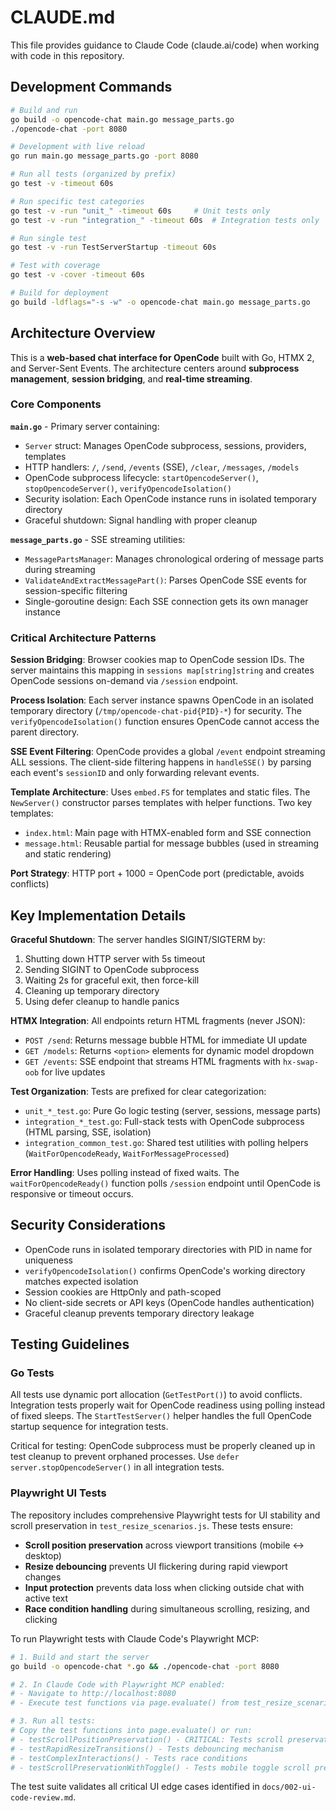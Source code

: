 # CLAUDE.md

This file provides guidance to Claude Code (claude.ai/code) when working with code in this repository.

## Development Commands

```bash
# Build and run
go build -o opencode-chat main.go message_parts.go
./opencode-chat -port 8080

# Development with live reload
go run main.go message_parts.go -port 8080

# Run all tests (organized by prefix)
go test -v -timeout 60s

# Run specific test categories
go test -v -run "unit_" -timeout 60s     # Unit tests only
go test -v -run "integration_" -timeout 60s  # Integration tests only

# Run single test
go test -v -run TestServerStartup -timeout 60s

# Test with coverage
go test -v -cover -timeout 60s

# Build for deployment
go build -ldflags="-s -w" -o opencode-chat main.go message_parts.go
```

## Architecture Overview

This is a **web-based chat interface for OpenCode** built with Go, HTMX 2, and Server-Sent Events. The architecture centers around **subprocess management**, **session bridging**, and **real-time streaming**.

### Core Components

**`main.go`** - Primary server containing:
- `Server` struct: Manages OpenCode subprocess, sessions, providers, templates
- HTTP handlers: `/`, `/send`, `/events` (SSE), `/clear`, `/messages`, `/models`
- OpenCode subprocess lifecycle: `startOpencodeServer()`, `stopOpencodeServer()`, `verifyOpencodeIsolation()`
- Security isolation: Each OpenCode instance runs in isolated temporary directory
- Graceful shutdown: Signal handling with proper cleanup

**`message_parts.go`** - SSE streaming utilities:
- `MessagePartsManager`: Manages chronological ordering of message parts during streaming
- `ValidateAndExtractMessagePart()`: Parses OpenCode SSE events for session-specific filtering
- Single-goroutine design: Each SSE connection gets its own manager instance

### Critical Architecture Patterns

**Session Bridging**: Browser cookies map to OpenCode session IDs. The server maintains this mapping in `sessions map[string]string` and creates OpenCode sessions on-demand via `/session` endpoint.

**Process Isolation**: Each server instance spawns OpenCode in an isolated temporary directory (`/tmp/opencode-chat-pid{PID}-*`) for security. The `verifyOpencodeIsolation()` function ensures OpenCode cannot access the parent directory.

**SSE Event Filtering**: OpenCode provides a global `/event` endpoint streaming ALL sessions. The client-side filtering happens in `handleSSE()` by parsing each event's `sessionID` and only forwarding relevant events.

**Template Architecture**: Uses `embed.FS` for templates and static files. The `NewServer()` constructor parses templates with helper functions. Two key templates:
- `index.html`: Main page with HTMX-enabled form and SSE connection
- `message.html`: Reusable partial for message bubbles (used in streaming and static rendering)

**Port Strategy**: HTTP port + 1000 = OpenCode port (predictable, avoids conflicts)

## Key Implementation Details

**Graceful Shutdown**: The server handles SIGINT/SIGTERM by:
1. Shutting down HTTP server with 5s timeout
2. Sending SIGINT to OpenCode subprocess  
3. Waiting 2s for graceful exit, then force-kill
4. Cleaning up temporary directory
5. Using defer cleanup to handle panics

**HTMX Integration**: All endpoints return HTML fragments (never JSON):
- `POST /send`: Returns message bubble HTML for immediate UI update
- `GET /models`: Returns `<option>` elements for dynamic model dropdown
- `GET /events`: SSE endpoint that streams HTML fragments with `hx-swap-oob` for live updates

**Test Organization**: Tests are prefixed for clear categorization:
- `unit_*_test.go`: Pure Go logic testing (server, sessions, message parts)
- `integration_*_test.go`: Full-stack tests with OpenCode subprocess (HTML parsing, SSE, isolation)
- `integration_common_test.go`: Shared test utilities with polling helpers (`WaitForOpencodeReady`, `WaitForMessageProcessed`)

**Error Handling**: Uses polling instead of fixed waits. The `waitForOpencodeReady()` function polls `/session` endpoint until OpenCode is responsive or timeout occurs.

## Security Considerations

- OpenCode runs in isolated temporary directories with PID in name for uniqueness
- `verifyOpencodeIsolation()` confirms OpenCode's working directory matches expected isolation
- Session cookies are HttpOnly and path-scoped
- No client-side secrets or API keys (OpenCode handles authentication)
- Graceful cleanup prevents temporary directory leakage

## Testing Guidelines

### Go Tests

All tests use dynamic port allocation (`GetTestPort()`) to avoid conflicts. Integration tests properly wait for OpenCode readiness using polling instead of fixed sleeps. The `StartTestServer()` helper handles the full OpenCode startup sequence for integration tests.

Critical for testing: OpenCode subprocess must be properly cleaned up in test cleanup to prevent orphaned processes. Use `defer server.stopOpencodeServer()` in all integration tests.

### Playwright UI Tests

The repository includes comprehensive Playwright tests for UI stability and scroll preservation in `test_resize_scenarios.js`. These tests ensure:
- **Scroll position preservation** across viewport transitions (mobile ↔ desktop)
- **Resize debouncing** prevents UI flickering during rapid viewport changes
- **Input protection** prevents data loss when clicking outside chat with active text
- **Race condition handling** during simultaneous scrolling, resizing, and clicking

To run Playwright tests with Claude Code's Playwright MCP:

```bash
# 1. Build and start the server
go build -o opencode-chat *.go && ./opencode-chat -port 8080

# 2. In Claude Code with Playwright MCP enabled:
# - Navigate to http://localhost:8080
# - Execute test functions via page.evaluate() from test_resize_scenarios.js

# 3. Run all tests:
# Copy the test functions into page.evaluate() or run:
# - testScrollPositionPreservation() - CRITICAL: Tests scroll preservation
# - testRapidResizeTransitions() - Tests debouncing mechanism
# - testComplexInteractions() - Tests race conditions
# - testScrollPreservationWithToggle() - Tests mobile toggle scroll preservation
```

The test suite validates all critical UI edge cases identified in `docs/002-ui-code-review.md`.